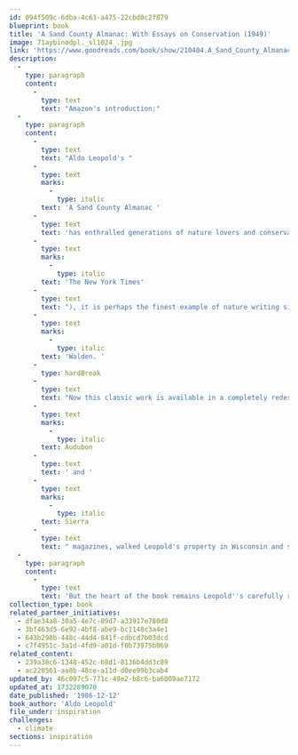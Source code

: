 ```yaml
---
id: 094f509c-6dba-4c63-a475-22cbd0c2f879
blueprint: book
title: 'A Sand County Almanac: With Essays on Conservation (1949)'
image: 71aybinodpl._sl1024_.jpg
link: 'https://www.goodreads.com/book/show/210404.A_Sand_County_Almanac_and_Sketches_Here_and_There?from_search=true&from_srp=true&qid=rQq5bz3EvS&rank=1'
description:
  -
    type: paragraph
    content:
      -
        type: text
        text: "Amazon's introduction:"
  -
    type: paragraph
    content:
      -
        type: text
        text: "Aldo Leopold's "
      -
        type: text
        marks:
          -
            type: italic
        text: 'A Sand County Almanac '
      -
        type: text
        text: 'has enthralled generations of nature lovers and conservationists and is indeed revered by everyone seriously interested in protecting the natural world. Hailed for prose that is "full of beauty and vigor and bite" ('
      -
        type: text
        marks:
          -
            type: italic
        text: 'The New York Times'
      -
        type: text
        text: "), it is perhaps the finest example of nature writing since Thoreau's "
      -
        type: text
        marks:
          -
            type: italic
        text: 'Walden. '
      -
        type: hardBreak
      -
        type: text
        text: "Now this classic work is available in a completely redesigned and lavishly illustrated gift edition, featuring over one hundred beautiful full-color pictures by Michael Sewell, one of the country's leading nature photographers. Sewell, whose work has graced the pages of "
      -
        type: text
        marks:
          -
            type: italic
        text: Audubon
      -
        type: text
        text: ' and '
      -
        type: text
        marks:
          -
            type: italic
        text: Sierra
      -
        type: text
        text: " magazines, walked Leopold's property in Wisconsin and shot these photographs specifically for this edition, allowing readers to see Sand County as Leopold saw it. The resulting layout is spectacular. "
  -
    type: paragraph
    content:
      -
        type: text
        text: 'But the heart of the book remains Leopold''s carefully rendered observations of nature. Here we follow Leopold throughout the year, from January to December, as he walks about the rural Wisconsin landscape, watching a woodcock dance skyward in golden afternoon light, or spying a rough-legged hawk dropping like a feathered bomb on its prey. And perhaps most important are Leopold''s trenchant comments throughout the book on our abuse of the land and on what we must do to preserve this invaluable treasure. This edition also includes two of Leopold''s most eloquent essays on conservation, "The Land Ethic" and "Marshland Elegy." '
collection_type: book
related_partner_initiatives:
  - dfae34a8-30a5-4e7c-89d7-a33917e780d8
  - 3bf463d5-6e92-4bf8-abe9-bc1148c3a4e1
  - 643b298b-448c-44d4-841f-cdbcd7b03dcd
  - c7f4951c-3a1d-4fd9-a01d-f0b73975b069
related_content:
  - 239a38c6-1348-452c-b8d1-8136b4dd3c89
  - ac220561-aa8b-48ce-a11d-d0ee99b3cab4
updated_by: 46c097c5-771c-49e2-b8c6-ba6009ae7172
updated_at: 1732289070
date_published: '1986-12-12'
book_author: 'Aldo Leopold'
file_under: inspiration
challenges:
  - climate
sections: inspiration
---
```

